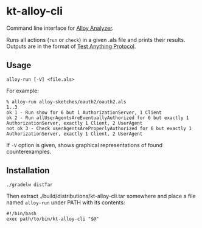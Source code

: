 # kt-alloy-cli

Command line interface for [Alloy Analyzer][alloy].

Runs all actions (`run` or `check`) in a given .als file and prints their results.
Outputs are in the format of [Test Anything Protocol][tap].

## Usage

    alloy-run [-V] <file.als>

For example:

    % alloy-run alloy-sketches/oauth2/oauth2.als
    1..3
    ok 1 - Run show for 6 but 1 AuthorizationServer, 1 Client
    ok 2 - Run allUserAgentsAreEventuallyAuthorized for 6 but exactly 1 AuthorizationServer, exactly 1 Client, 2 UserAgent
    not ok 3 - Check userAgentsAreProperlyAuthorized for 6 but exactly 1 AuthorizationServer, exactly 1 Client, 2 UserAgent

If `-V` option is given, shows graphical representations of found counterexamples.

## Installation

    ./gradelw distTar

Then extract ./build/distributions/kt-alloy-cli.tar somewhere and place a file named `alloy-run` under PATH with its contents:

    #!/bin/bash
    exec path/to/bin/kt-alloy-cli "$@"

[alloy]: http://alloy.mit.edu/alloy/
[tap]: https://testanything.org/
